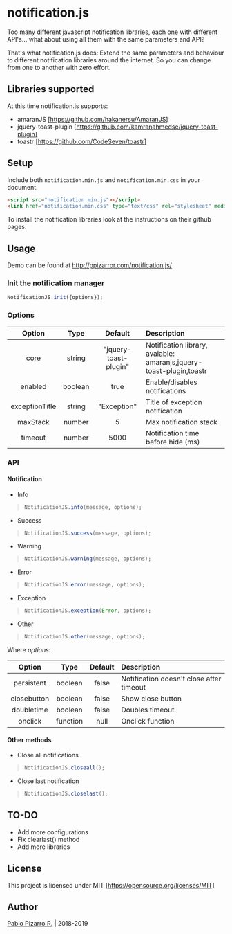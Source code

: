 # notification.js
Too many different javascript notification libraries, each one with different API's... what about using all them with the same parameters and API?

That's what notification.js does: Extend the same parameters and behaviour to different notification libraries around the internet. So you can change from one to another with zero effort.


## Libraries supported

At this time notification.js supports:

- amaranJS                  [https://github.com/hakanersu/AmaranJS]
- jquery-toast-plugin       [https://github.com/kamranahmedse/jquery-toast-plugin]
- toastr                    [https://github.com/CodeSeven/toastr]

## Setup

Include both ``` notification.min.js ``` and ``` notification.min.css ``` in your document.

```html
<script src="notification.min.js"></script>
<link href="notification.min.css" type="text/css" rel="stylesheet" media="screen">
```

To install the notification libraries look at the instructions on their github pages.

## Usage

Demo can be found at http://ppizarror.com/notification.js/

### Init the notification manager

```javascript
NotificationJS.init({options});
```

### Options

| Option | Type | Default | Description |
| :-:|:-:|:-:|:--|
| core | string | "jquery-toast-plugin" | Notification library, avaiable: amaranjs,jquery-toast-plugin,toastr |
| enabled | boolean | true | Enable/disables notifications |
| exceptionTitle | string | "Exception" | Title of exception notification |
| maxStack | number | 5 | Max notification stack |
| timeout | number | 5000 | Notification time before hide (ms) |

### API

#### Notification

- Info

>```javascript
>NotificationJS.info(message, options);
>```

- Success

>```javascript
>NotificationJS.success(message, options);
>```

- Warning

>```javascript
>NotificationJS.warning(message, options);
>```

- Error

>```javascript
>NotificationJS.error(message, options);
>```

- Exception

>```javascript
>NotificationJS.exception(Error, options);
>```

- Other

>```javascript
>NotificationJS.other(message, options);
>```

Where *options*:

| Option | Type | Default | Description |
| :-:|:-:|:-:|:--|
| persistent | boolean | false | Notification doesn't close after timeout |
| closebutton | boolean | false | Show close button |
| doubletime | boolean | false | Doubles timeout |
| onclick | function | null | Onclick function |

#### Other methods

- Close all notifications

>```javascript
>NotificationJS.closeall();
>```

- Close last notification

>```javascript
>NotificationJS.closelast();
>```

## TO-DO

- Add more configurations
- Fix clearlast() method
- Add more libraries

## License
This project is licensed under MIT [https://opensource.org/licenses/MIT]

## Author
<a href="http://ppizarror.com" title="ppizarror">Pablo Pizarro R.</a> | 2018-2019